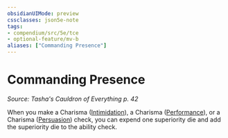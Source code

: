```yaml
---
obsidianUIMode: preview
cssclasses: json5e-note
tags:
- compendium/src/5e/tce
- optional-feature/mv-b
aliases: ["Commanding Presence"]
---
```

# Commanding Presence
*Source: Tasha's Cauldron of Everything p. 42* 

When you make a Charisma ([Intimidation](../../../Rules%20&%20Options/5e%20Rules/skills.md##Intimidation)), a Charisma ([Performance](../../../Rules%20&%20Options/5e%20Rules/skills.md##Performance)), or a Charisma ([Persuasion](../../../Rules%20&%20Options/5e%20Rules/skills.md##Persuasion)) check, you can expend one superiority die and add the superiority die to the ability check.